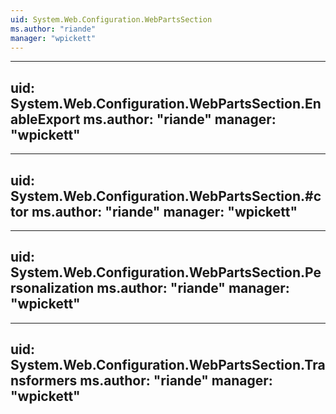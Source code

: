 ```yaml
---
uid: System.Web.Configuration.WebPartsSection
ms.author: "riande"
manager: "wpickett"
---
```


---
uid: System.Web.Configuration.WebPartsSection.EnableExport
ms.author: "riande"
manager: "wpickett"
---

---
uid: System.Web.Configuration.WebPartsSection.#ctor
ms.author: "riande"
manager: "wpickett"
---

---
uid: System.Web.Configuration.WebPartsSection.Personalization
ms.author: "riande"
manager: "wpickett"
---

---
uid: System.Web.Configuration.WebPartsSection.Transformers
ms.author: "riande"
manager: "wpickett"
---
